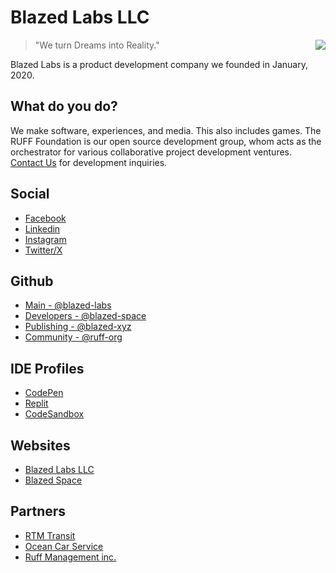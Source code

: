 # Blazed Labs LLC

<a href="https://blazedlabs.com/"><img align="right" src="https://blazed.sirv.com/logo/Beaker-Cobalt.png?w=120&h=120"></a>

> "We turn Dreams into Reality."

Blazed Labs is a product development company we founded in January, 2020.

## What do you do?
We make software, experiences, and media. This also includes games. The RUFF Foundation is our open source development group, whom acts as the orchestrator for various collaborative project development ventures. [Contact Us](https://blazedlabs.com/contact) for development inquiries.

## Social
- [Facebook](https://facebook.com/blazedlabs)
- [Linkedin](https://www.linkedin.com/company/blazed-labs/)
- [Instagram](https://instagram.com/blazed_labs)
- [Twitter/X](https://twitter.com/BlazedLabs)

## Github
- [Main - @blazed-labs](https://github.com/blazed-labs)
- [Developers - @blazed-space](https://github.com/blazed-space)
- [Publishing - @blazed-xyz](https://github.com/blazed-xyz)
- [Community - @ruff-org](https://github.com/ruff-org)

## IDE Profiles
- [CodePen](https://codepen.io/blazed-labs)
- [Replit](https://replit.com/@blazedlabs)
- [CodeSandbox](https://codesandbox.io/u/blazed_labs)
  
## Websites
- [Blazed Labs LLC](https://blazedlabs.com/)
- [Blazed Space](https://www.blazed.space/)

## Partners
- [RTM Transit](https://rtmtransit.com/)
- [Ocean Car Service](https://oceancarservice.com/)
- [Ruff Management inc.](https://ruff-manage.com/)
